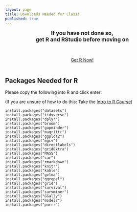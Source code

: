 ```yaml
---
layout: page
title: Downloads Needed for Class!
published: true
---
```




<div class="main-explain-area jumbotron">

<div style="text-align: center;">

<strong  style="font-size: 125%;">
If you have not done so, 
<br>
get R and RStudio before moving on
</strong>
<br>

<br>
<br>

<a class="btn btn-intro btn-lg" href="https://sdsu-dss-2019.github.io/getr">Get R Now!</a>
<br>
<br>


</div>


</div>




## Packages Needed for R

Please copy the following into R and click enter:

(If you are unsure of how to do this: Take the [Intro to R Course](https://sdsu-dss-2019.github.io/Intro-to-R/))

```
install.packages("datasets")
install.packages("tidyverse")
install.packages("dplyr")
install.packages("broom")
install.packages("gapminder")
install.packages("magrittr")
install.packages("ggplot2")
install.packages("mgcv")
install.packages("directlabels")
install.packages("gridExtra")
install.packages("MASS")
install.packages("car")
install.packages("rmarkdown")
install.packages("knitr")
install.packages("kable")
install.packages("gvlma")
install.packages("ggrepel")
install.packages("grid")
install.packages("survival")
install.packages("survminer")
install.packages("GGally")
install.packages("modelr")
install.packages("purrr")
```
